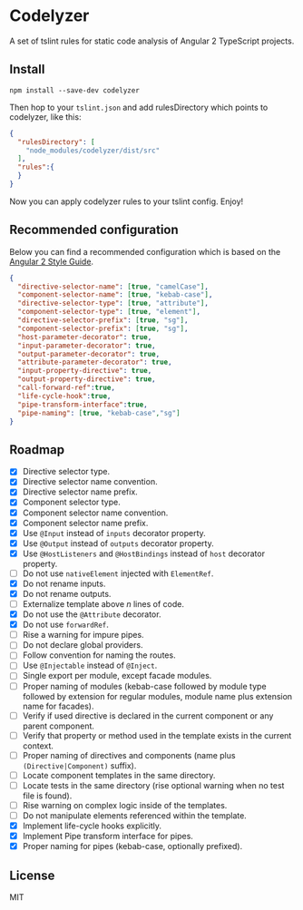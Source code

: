 # Codelyzer

A set of tslint rules for static code analysis of Angular 2 TypeScript projects.

## Install

`npm install --save-dev codelyzer`

Then hop to your `tslint.json` and add rulesDirectory which points to codelyzer, like this:
```json
{
  "rulesDirectory": [
    "node_modules/codelyzer/dist/src"
  ],
  "rules":{
  }
}
```

Now you can apply codelyzer rules to your tslint config. Enjoy!

## Recommended configuration

Below you can find a recommended configuration which is based on the [Angular 2 Style Guide](https://github.com/mgechev/angular2-style-guide).

```json
{
  "directive-selector-name": [true, "camelCase"],
  "component-selector-name": [true, "kebab-case"],
  "directive-selector-type": [true, "attribute"],
  "component-selector-type": [true, "element"],
  "directive-selector-prefix": [true, "sg"],
  "component-selector-prefix": [true, "sg"],
  "host-parameter-decorator": true,
  "input-parameter-decorator": true,
  "output-parameter-decorator": true,
  "attribute-parameter-decorator": true,
  "input-property-directive": true,
  "output-property-directive": true,
  "call-forward-ref":true,
  "life-cycle-hook":true,
  "pipe-transform-interface":true,
  "pipe-naming": [true, "kebab-case","sg"]
}
```

## Roadmap

- [x] Directive selector type.
- [x] Directive selector name convention.
- [x] Directive selector name prefix.
- [x] Component selector type.
- [x] Component selector name convention.
- [x] Component selector name prefix.
- [x] Use `@Input` instead of `inputs` decorator property.
- [x] Use `@Output` instead of `outputs` decorator property.
- [x] Use `@HostListeners` and `@HostBindings` instead of `host` decorator property.
- [ ] Do not use `nativeElement` injected with `ElementRef`.
- [x] Do not rename inputs.
- [x] Do not rename outputs.
- [ ] Externalize template above *n* lines of code.
- [x] Do not use the `@Attribute` decorator.
- [x] Do not use `forwardRef`.
- [ ] Rise a warning for impure pipes.
- [ ] Do not declare global providers.
- [ ] Follow convention for naming the routes.
- [ ] Use `@Injectable` instead of `@Inject`.
- [ ] Single export per module, except facade modules.
- [ ] Proper naming of modules (kebab-case followed by module type followed by extension for regular modules, module name plus extension name for facades).
- [ ] Verify if used directive is declared in the current component or any parent component.
- [ ] Verify that property or method used in the template exists in the current context.
- [ ] Proper naming of directives and components (name plus `(Directive|Component)` suffix).
- [ ] Locate component templates in the same directory.
- [ ] Locate tests in the same directory (rise optional warning when no test file is found).
- [ ] Rise warning on complex logic inside of the templates.
- [ ] Do not manipulate elements referenced within the template.
- [x] Implement life-cycle hooks explicitly.
- [x] Implement Pipe transform interface for pipes.
- [x] Proper naming for pipes (kebab-case, optionally prefixed).

## License

MIT
